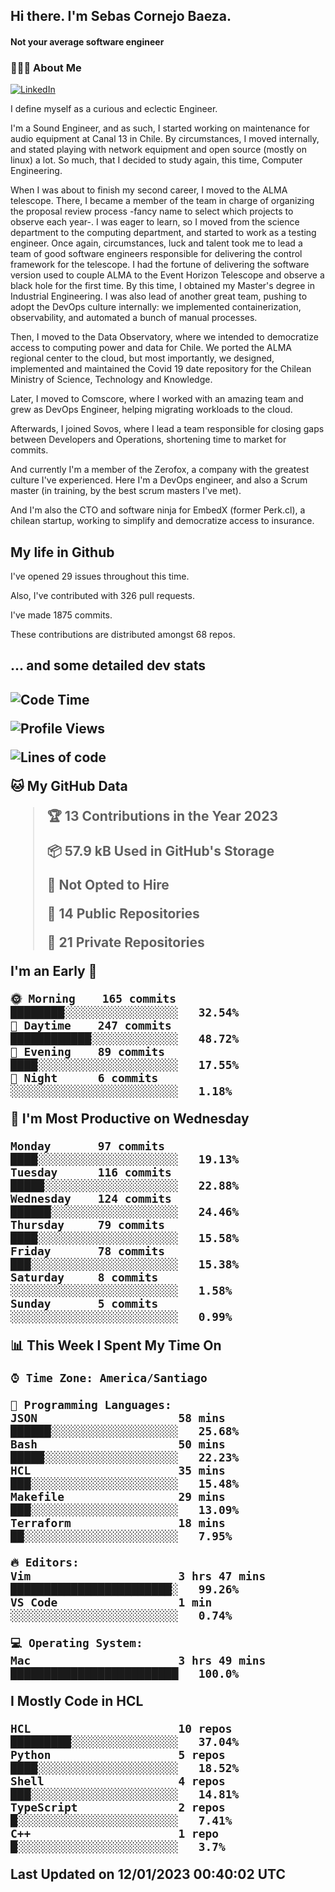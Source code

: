 <h2> Hi there.  I'm Sebas Cornejo Baeza.</h2>
<h4> Not your average software engineer</h4>
<h3> 👨🏻‍💻 About Me </h3>
<a href="http://linkedin.com/in/sebastian-cornejo-baeza/"><img alt="LinkedIn" src="https://img.shields.io/badge/Sebas%20Cornejo%20-informational?style=appveyor&logo=linkedin"></a>


I define myself as a curious and eclectic Engineer.

I'm a Sound Engineer, and as such, I started working on maintenance for audio equipment at Canal 13 in Chile.
By circumstances, I moved internally, and stated playing with network equipment and open source (mostly on linux) 
a lot. So much, that I decided to study again, this time, Computer Engineering.

When I was about to finish my second career, I moved to the ALMA telescope. There, I became a member of the team
in charge of organizing the proposal review process -fancy name to select which projects to observe each year-. 
I was eager to learn, so I moved from the science department to the computing department, and started to work as 
a testing engineer. Once again, circumstances, luck and talent took me to lead a team of good software engineers 
responsible for delivering the control framework for the telescope. I had the fortune of delivering the software
version used to couple ALMA to the Event Horizon Telescope and observe a black hole for the first time.
By this time, I obtained my Master's degree in Industrial Engineering.
I was also lead of another great team, pushing to adopt the DevOps culture internally: we implemented containerization, observability, and automated a bunch of manual processes.

Then, I moved to the Data Observatory, where we intended to democratize access to computing power
and data for Chile. We ported the ALMA regional center to the cloud, but most importantly, we designed, implemented
and maintained the Covid 19 date repository for the Chilean Ministry of Science, Technology and Knowledge.

Later, I moved to Comscore, where I worked with an amazing team and grew as DevOps Engineer, helping migrating workloads to the cloud.

Afterwards, I joined Sovos, where I lead a team responsible for closing gaps between Developers and Operations, shortening time to market for commits.

And currently I'm a member of the Zerofox, a company with the greatest culture I've experienced. Here I'm a DevOps
engineer, and also a Scrum master (in training, by the best scrum masters I've met).
 
And I'm also the CTO and software ninja for EmbedX (former Perk.cl), a chilean startup, working to simplify and democratize access to insurance.

<h2> My life in Github </h2>

I've opened 29 issues throughout this time.

Also, I've contributed with 326 pull requests.

I've made 1875 commits.

These contributions are distributed amongst 68 repos.

<h2>... and some detailed dev stats<h2>

<!--START_SECTION:waka-->
![Code Time](http://img.shields.io/badge/Code%20Time-230%20hrs%2041%20mins-blue)

![Profile Views](http://img.shields.io/badge/Profile%20Views-0-blue)

![Lines of code](https://img.shields.io/badge/From%20Hello%20World%20I%27ve%20Written-542%20Thousand%20lines%20of%20code-blue)

**🐱 My GitHub Data** 

> 🏆 13 Contributions in the Year 2023
 > 
> 📦 57.9 kB Used in GitHub's Storage 
 > 
> 🚫 Not Opted to Hire
 > 
> 📜 14 Public Repositories 
 > 
> 🔑 21 Private Repositories  
 > 
**I'm an Early 🐤** 

```text
🌞 Morning    165 commits    ████████░░░░░░░░░░░░░░░░░   32.54% 
🌆 Daytime    247 commits    ████████████░░░░░░░░░░░░░   48.72% 
🌃 Evening    89 commits     ████░░░░░░░░░░░░░░░░░░░░░   17.55% 
🌙 Night      6 commits      ░░░░░░░░░░░░░░░░░░░░░░░░░   1.18%

```
📅 **I'm Most Productive on Wednesday** 

```text
Monday       97 commits     ████░░░░░░░░░░░░░░░░░░░░░   19.13% 
Tuesday      116 commits    █████░░░░░░░░░░░░░░░░░░░░   22.88% 
Wednesday    124 commits    ██████░░░░░░░░░░░░░░░░░░░   24.46% 
Thursday     79 commits     ████░░░░░░░░░░░░░░░░░░░░░   15.58% 
Friday       78 commits     ███░░░░░░░░░░░░░░░░░░░░░░   15.38% 
Saturday     8 commits      ░░░░░░░░░░░░░░░░░░░░░░░░░   1.58% 
Sunday       5 commits      ░░░░░░░░░░░░░░░░░░░░░░░░░   0.99%

```


📊 **This Week I Spent My Time On** 

```text
⌚︎ Time Zone: America/Santiago

💬 Programming Languages: 
JSON                     58 mins             ██████░░░░░░░░░░░░░░░░░░░   25.68% 
Bash                     50 mins             █████░░░░░░░░░░░░░░░░░░░░   22.23% 
HCL                      35 mins             ███░░░░░░░░░░░░░░░░░░░░░░   15.48% 
Makefile                 29 mins             ███░░░░░░░░░░░░░░░░░░░░░░   13.09% 
Terraform                18 mins             ██░░░░░░░░░░░░░░░░░░░░░░░   7.95%

🔥 Editors: 
Vim                      3 hrs 47 mins       ████████████████████████░   99.26% 
VS Code                  1 min               ░░░░░░░░░░░░░░░░░░░░░░░░░   0.74%

💻 Operating System: 
Mac                      3 hrs 49 mins       █████████████████████████   100.0%

```

**I Mostly Code in HCL** 

```text
HCL                      10 repos            █████████░░░░░░░░░░░░░░░░   37.04% 
Python                   5 repos             ████░░░░░░░░░░░░░░░░░░░░░   18.52% 
Shell                    4 repos             ███░░░░░░░░░░░░░░░░░░░░░░   14.81% 
TypeScript               2 repos             █░░░░░░░░░░░░░░░░░░░░░░░░   7.41% 
C++                      1 repo              █░░░░░░░░░░░░░░░░░░░░░░░░   3.7%

```



 Last Updated on 12/01/2023 00:40:02 UTC
<!--END_SECTION:waka-->
